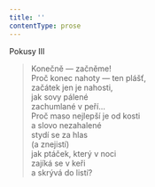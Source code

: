 ```yaml
---
title: ''
contentType: prose
---
```


Pokusy III

> Konečně — začněme!  
> Proč konec nahoty — ten plášť,  
> začátek jen je nahosti,  
> jak sovy pálené  
> zachumlané v peří…  
> Proč maso nejlepší je od kosti  
> a slovo nezahalené  
> stydí se za hlas  
> (a znejistí)  
> jak ptáček, který v noci  
> zajíká se v keři  
> a skrývá do listí?
